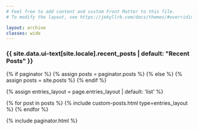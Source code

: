 ```yaml
---
# Feel free to add content and custom Front Matter to this file.
# To modify the layout, see https://jekyllrb.com/docs/themes/#overriding-theme-defaults

layout: archive
classes: wide
---
```

<h3 class="archive__subtitle">{{ site.data.ui-text[site.locale].recent_posts | default: "Recent Posts" }}</h3>

{% if paginator %}
  {% assign posts = paginator.posts %}
{% else %}
  {% assign posts = site.posts %}
{% endif %}

{% assign entries_layout = page.entries_layout | default: 'list' %}
<div class="entries-{{ entries_layout }}">
  {% for post in posts %}
    {% include custom-posts.html type=entries_layout %}
  {% endfor %}
</div>

{% include paginator.html %}